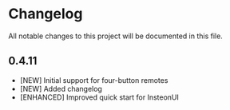 # Changelog

All notable changes to this project will be documented in this file.

## 0.4.11

- [NEW] Initial support for four-button remotes
- [NEW] Added changelog
- [ENHANCED] Improved quick start for InsteonUI